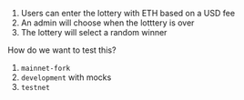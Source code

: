 1. Users can enter the lottery with ETH based on a USD fee
2. An admin will choose when the lotttery is over
3. The lottery will select a random winner

How do we want to test this?

1. `mainnet-fork`
2. `development` with mocks
3. `testnet`
